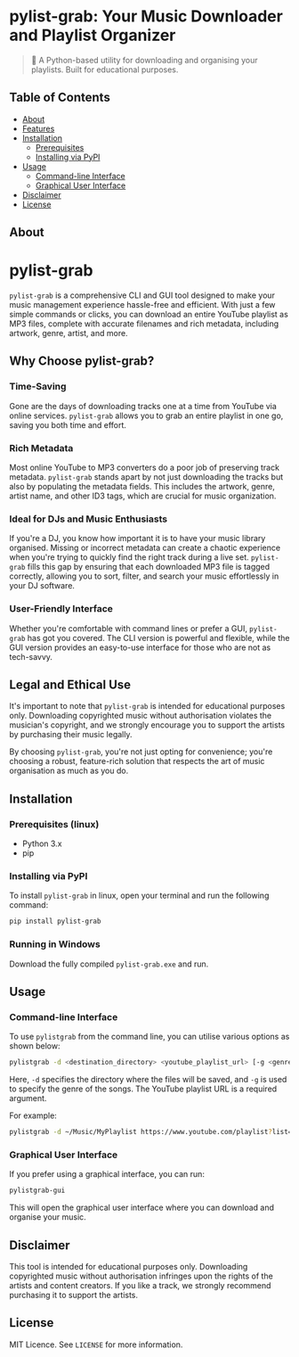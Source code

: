 # pylist-grab: Your Music Downloader and Playlist Organizer

> 🎵 A Python-based utility for downloading and organising your playlists. Built for educational purposes.

## Table of Contents

- [About](#about)
- [Features](#features)
- [Installation](#installation)
  - [Prerequisites](#prerequisites)
  - [Installing via PyPI](#installing-via-pypi)
- [Usage](#usage)
  - [Command-line Interface](#command-line-interface)
  - [Graphical User Interface](#graphical-user-interface)
- [Disclaimer](#disclaimer)
- [License](#license)

## About

# pylist-grab

`pylist-grab` is a comprehensive CLI and GUI tool designed to make your music management experience hassle-free and efficient. With just a few simple commands or clicks, you can download an entire YouTube playlist as MP3 files, complete with accurate filenames and rich metadata, including artwork, genre, artist, and more.

## Why Choose pylist-grab?

### Time-Saving
Gone are the days of downloading tracks one at a time from YouTube via online services. `pylist-grab` allows you to grab an entire playlist in one go, saving you both time and effort.

### Rich Metadata
Most online YouTube to MP3 converters do a poor job of preserving track metadata. `pylist-grab` stands apart by not just downloading the tracks but also by populating the metadata fields. This includes the artwork, genre, artist name, and other ID3 tags, which are crucial for music organization.

### Ideal for DJs and Music Enthusiasts
If you're a DJ, you know how important it is to have your music library organised. Missing or incorrect metadata can create a chaotic experience when you're trying to quickly find the right track during a live set. `pylist-grab` fills this gap by ensuring that each downloaded MP3 file is tagged correctly, allowing you to sort, filter, and search your music effortlessly in your DJ software.

### User-Friendly Interface
Whether you're comfortable with command lines or prefer a GUI, `pylist-grab` has got you covered. The CLI version is powerful and flexible, while the GUI version provides an easy-to-use interface for those who are not as tech-savvy.

## Legal and Ethical Use
It's important to note that `pylist-grab` is intended for educational purposes only. Downloading copyrighted music without authorisation violates the musician's copyright, and we strongly encourage you to support the artists by purchasing their music legally. 

By choosing `pylist-grab`, you're not just opting for convenience; you're choosing a robust, feature-rich solution that respects the art of music organisation as much as you do.
## Installation

### Prerequisites (linux)

- Python 3.x
- pip

### Installing via PyPI

To install `pylist-grab` in linux, open your terminal and run the following command:

```bash
pip install pylist-grab
```
### Running in Windows

Download the fully compiled `pylist-grab.exe` and run. 

## Usage

### Command-line Interface

To use `pylistgrab` from the command line, you can utilise various options as shown below:

```bash
pylistgrab -d <destination_directory> <youtube_playlist_url> [-g <genre>]
```

Here, `-d` specifies the directory where the files will be saved, and `-g` is used to specify the genre of the songs. The YouTube playlist URL is a required argument.

For example:

```bash
pylistgrab -d ~/Music/MyPlaylist https://www.youtube.com/playlist?list=PLxxxxxx -g "Pop"
```

### Graphical User Interface

If you prefer using a graphical interface, you can run:

```bash
pylistgrab-gui
```

This will open the graphical user interface where you can download and organise your music.

## Disclaimer

This tool is intended for educational purposes only. Downloading copyrighted music without authorisation infringes upon the rights of the artists and content creators. If you like a track, we strongly recommend purchasing it to support the artists.

## License

MIT Licence. See `LICENSE` for more information.
